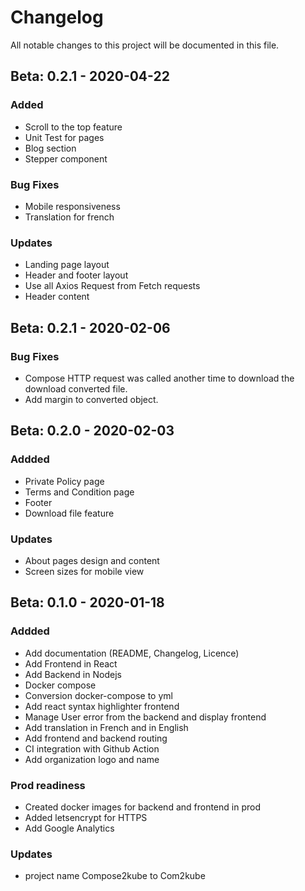 # Changelog

All notable changes to this project will be documented in this file.

## Beta: 0.2.1 - 2020-04-22

### Added

- Scroll to the top feature
- Unit Test for pages
- Blog section
- Stepper component

### Bug Fixes

- Mobile responsiveness
- Translation for french

### Updates

- Landing page layout
- Header and footer layout
- Use all Axios Request from Fetch requests
- Header content

## Beta: 0.2.1 - 2020-02-06

### Bug Fixes

- Compose HTTP request was called another time to download the download converted file.
- Add margin to converted object.

## Beta: 0.2.0 - 2020-02-03

### Addded

- Private Policy page
- Terms and Condition page
- Footer
- Download file feature

### Updates

- About pages design and content
- Screen sizes for mobile view

## Beta: 0.1.0 - 2020-01-18

### Addded

- Add documentation (README, Changelog, Licence)
- Add Frontend in React
- Add Backend in Nodejs
- Docker compose
- Conversion docker-compose to yml
- Add react syntax highlighter frontend
- Manage User error from the backend and display frontend
- Add translation in French and in English
- Add frontend and backend routing
- CI integration with Github Action
- Add organization logo and name

### Prod readiness

- Created docker images for backend and frontend in prod
- Added letsencrypt for HTTPS
- Add Google Analytics

### Updates

- project name Compose2kube to Com2kube
